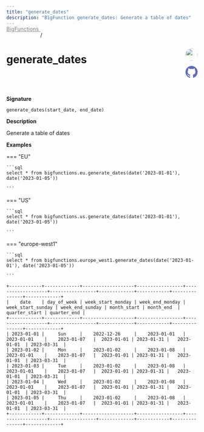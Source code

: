 ```yaml
---
title: "generate_dates"
description: "BigFunction generate_dates: Generate a table of dates"
---
```


<a style="color: gray; position: relative; top: -1rem" href="..">BigFunctions </a> / 

# generate_dates


<div style="position: relative; top: -4rem; margin-bottom:  -2rem; text-align: right; z-index: 9999;">
  
  <a href="https://www.linkedin.com/in/thomas-ellyatt-84a51b218/" title="Author: Thomas Ellyatt" target="_blank">
    <img src="https://avatars.githubusercontent.com/u/110492001?v=4" width="32" style=" border-radius: 50% !important">
  </a>
  
  <a href="generate_dates.yaml" title="Edit on GitHub" target="_blank"><svg xmlns="http://www.w3.org/2000/svg" width="32" height="32" viewBox="0 0 24 24"><path fill="#5d6cc0" d="M12 0c-6.626 0-12 5.373-12 12 0 5.302 3.438 9.8 8.207 11.387.599.111.793-.261.793-.577v-2.234c-3.338.726-4.033-1.416-4.033-1.416-.546-1.387-1.333-1.756-1.333-1.756-1.089-.745.083-.729.083-.729 1.205.084 1.839 1.237 1.839 1.237 1.07 1.834 2.807 1.304 3.492.997.107-.775.418-1.305.762-1.604-2.665-.305-5.467-1.334-5.467-5.931 0-1.311.469-2.381 1.236-3.221-.124-.303-.535-1.524.117-3.176 0 0 1.008-.322 3.301 1.23.957-.266 1.983-.399 3.003-.404 1.02.005 2.047.138 3.006.404 2.291-1.552 3.297-1.23 3.297-1.23.653 1.653.242 2.874.118 3.176.77.84 1.235 1.911 1.235 3.221 0 4.609-2.807 5.624-5.479 5.921.43.372.823 1.102.823 2.222v3.293c0 .319.192.694.801.576 4.765-1.589 8.199-6.086 8.199-11.386 0-6.627-5.373-12-12-12z"/></svg></a>
</div>



**Signature** 
```
generate_dates(start_date, end_date)
```

**Description**

Generate a table of dates





**Examples**













=== "EU"

    ```sql
    select * from bigfunctions.eu.generate_dates(date('2023-01-01'), date('2023-01-05'))
    
    ```




=== "US"

    ```sql
    select * from bigfunctions.us.generate_dates(date('2023-01-01'), date('2023-01-05'))
    
    ```




=== "europe-west1"

    ```sql
    select * from bigfunctions.europe_west1.generate_dates(date('2023-01-01'), date('2023-01-05'))
    
    ```











<pre style="margin-top: -1rem;">
<code style="padding-top: 0px; padding-bottom: 0px;">
+------------+-------------+-------------------+-----------------+-------------------+-----------------+-------------+------------+---------------+-------------+
|    date    | day_of_week | week_start_monday | week_end_monday | week_start_sunday | week_end_sunday | month_start | month_end  | quarter_start | quarter_end |
+------------+-------------+-------------------+-----------------+-------------------+-----------------+-------------+------------+---------------+-------------+
| 2023-01-01 |     Sun     |    2022-12-26     |    2023-01-01   |     2023-01-01    |    2023-01-07   |  2023-01-01 | 2023-01-31 |   2023-01-01  | 2023-03-31  |
| 2023-01-02 |     Mon     |    2023-01-02     |    2023-01-08   |     2023-01-01    |    2023-01-07   |  2023-01-01 | 2023-01-31 |   2023-01-01  | 2023-03-31  |
| 2023-01-03 |     Tue     |    2023-01-02     |    2023-01-08   |     2023-01-01    |    2023-01-07   |  2023-01-01 | 2023-01-31 |   2023-01-01  | 2023-03-31  |
| 2023-01-04 |     Wed     |    2023-01-02     |    2023-01-08   |     2023-01-01    |    2023-01-07   |  2023-01-01 | 2023-01-31 |   2023-01-01  | 2023-03-31  |
| 2023-01-05 |     Thu     |    2023-01-02     |    2023-01-08   |     2023-01-01    |    2023-01-07   |  2023-01-01 | 2023-01-31 |   2023-01-01  | 2023-03-31  |
+------------+-------------+-------------------+-----------------+-------------------+-----------------+-------------+------------+---------------+-------------+

</code>
</pre>







